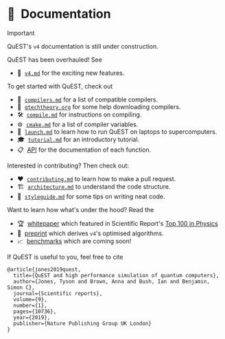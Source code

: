 # 📖  Documentation

<!--
  Doc overview
  (this comment must be under the title for valid doxygen rendering)

  @author Tyson Jones
-->

<!-- @todo remove this when doc done -->
> [!IMPORTANT]  
> QuEST's `v4` documentation is still under construction.

QuEST has been overhauled! See

- 🎉  [`v4.md`](v4.md) for the exciting new features.

To get started with QuEST, check out

- 🔧  [`compilers.md`](compilers.md) for a list of compatible compilers.
- 🔗  [`qtechtheory.org`](https://quest.qtechtheory.org/download/) for some help downloading compilers.
- 🛠️  [`compile.md`](compile.md) for instructions on compiling.
- ⚙️  [`cmake.md`](cmake.md) for a list of compiler variables.
- 🚀  [`launch.md`](launch.md) to learn how to run QuEST on laptops to supercomputers.
- 🎓  [`tutorial.md`](tutorial.md) for an introductory tutorial.
- 📋  [API](https://quest-kit.github.io/QuEST/group__api.html) for the documentation of each function.

Interested in contributing? Then check out:

- ❤️  [`contributing.md`](contributing.md) to learn how to make a pull request.
- 🏗️  [`architecture.md`](architecture.md) to understand the code structure.
- 🎨  [`styleguide.md`](styleguide.md) for some tips on writing neat code.

Want to learn how what's under the hood? Read the
- 🏆  [whitepaper](https://www.nature.com/articles/s41598-019-47174-9) which featured in Scientific Report's [Top 100 in Physics](https://www.nature.com/collections/ecehgdfcba/)
- 📝  [preprint](https://arxiv.org/abs/2311.01512) which derives `v4`'s optimised algorithms.
- 📈  [benchmarks](https://www.youtube.com/watch?v=dQw4w9WgXcQ) which are coming soon!


If QuEST is useful to you, feel free to cite
```
@article{jones2019quest,
  title={QuEST and high performance simulation of quantum computers},
  author={Jones, Tyson and Brown, Anna and Bush, Ian and Benjamin, Simon C},
  journal={Scientific reports},
  volume={9},
  number={1},
  pages={10736},
  year={2019},
  publisher={Nature Publishing Group UK London}
}
```